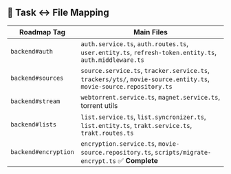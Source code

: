 ## 🔖 Task ↔ File Mapping

| Roadmap Tag          | Main Files                                                                                                         |
| -------------------- | ------------------------------------------------------------------------------------------------------------------ |
| `backend#auth`       | `auth.service.ts`, `auth.routes.ts`, `user.entity.ts`, `refresh-token.entity.ts`, `auth.middleware.ts`             |
| `backend#sources`    | `source.service.ts`, `tracker.service.ts`, `trackers/yts/`, `movie-source.entity.ts`, `movie-source.repository.ts` |
| `backend#stream`     | `webtorrent.service.ts`, `magnet.service.ts`, torrent utils                                                        |
| `backend#lists`      | `list.service.ts`, `list.syncronizer.ts`, `list.entity.ts`, `trakt.service.ts`, `trakt.routes.ts`                  |
| `backend#encryption` | `encryption.service.ts`, `movie-source.repository.ts`, `scripts/migrate-encrypt.ts` ✅ **Complete**                |
